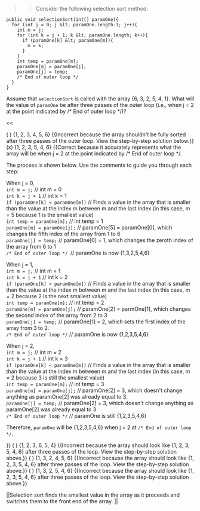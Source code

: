 >>Consider the following selection sort method:

```
public void selectionSort(int[] paramOne){
  for (int j = 0; j &lt; paramOne.length-1; j++){
    int m = j;
    for (int k = j + 1; k &lt; paramOne.length; k++){
      if (paramOne[k] &lt; paramOne[m]){
        m = k;
      }
    }
    int temp = paramOne[m];  
    paramOne[m] = paramOne[j];
    paramOne[j] = temp;
    /* End of outer loop */
  }
}
```

<p>Assume that <code>selectionSort</code> is called with the array {6, 3, 2, 5, 4, 1}. What will the value of <code>paramOne</code> be after three passes of the outer loop (i.e., when j = 2 at the point indicated by /* End of outer loop */)?</p><<

( ) {1, 2, 3, 4, 5, 6} {{Incorrect because the array shouldn't be fully sorted after three passes of the outer loop. View the step-by-step solution below.}}
(x) {1, 2, 3, 5, 4, 6} {{Correct because it accurately represents what the array will be when j = 2 at the point indicated by /* End of outer loop &#42;/. <p>The process is shown below. Use the comments to guide you through each step:</p> 
<p>When j = 0,<br/>
<code>int m = j;</code> // int m = 0<br/>
<code>int k = j + 1</code> // int k = 1<br/>
<code>if (paramOne[k] &lt; paramOne[m])</code> // Finds a value in the array that is smaller than the value at the index m between m and the last index (in this case, m = 5 because 1 is the smallest value)<br/>
<code>int temp = paramOne[m];</code> // int temp = 1<br/>
<code>paramOne[m] = paramOne[j];</code> // paramOne[5] = paramOne[0], which changes the fifth index of the array from 1 to 6<br/>
<code>paramOne[j] = temp;</code> // paramOne[0] = 1, which changes the zeroth index of the array from 6 to 1<br/>
<code>/* End of outer loop */ </code>// paramOne is now {1,3,2,5,4,6}</p>
<p>When j = 1,<br/>
<code>int m = j;</code> // int m = 1<br/>
<code>int k = j + 1</code> // int k = 2<br/>
<code>if (paramOne[k] &lt; paramOne[m])</code> // Finds a value in the array that is smaller than the value at the index m between m and the last index (in this case, m = 2 because 2 is the next smallest value)<br/>
<code>int temp = paramOne[m];</code> // int temp = 2<br/>
<code>paramOne[m] = paramOne[j];</code> // paramOne[2] = parmOne[1], which changes the second index of the array from 2 to 3<br/>
<code>paramOne[j] = temp;</code> // paramOne[1] = 2, which sets the first index of the array from 3 to 2.<br/>
<code>/* End of outer loop */</code> // paramOne is now {1,2,3,5,4,6}</p>
<p>When j = 2,<br/>
<code>int m = j;</code> // int m = 2<br/>
<code>int k = j + 1</code> // int k = 3<br/>
<code>if (paramOne[k] &lt; paramOne[m])</code> // Finds a value in the array that is smaller than the value at the index m between m and the last index (in this case, m = 2 because 3 is still the smallest value) <br/>
<code>int temp = paramOne[m];</code> // int temp = 3<br/>
<code>paramOne[m] = paramOne[j];</code> // paramOne[2] = 3, which doesn't change anything as paramOne[2] was already equal to 3.<br/>
<code>paramOne[j] = temp;</code> // paramOne[2] = 3, which doesn't change anything as paramOne[2] was already equal to 3<br/>
<code>/* End of outer loop */</code> // paramOne is still {1,2,3,5,4,6}</p> <p>Therefore, <code>paramOne</code> will be {1,2,3,5,4,6} when j = 2 at <code>/* End of outer loop */</code>.</p>}}
( ) {1, 2, 3, 6, 5, 4} {{Incorrect because the array should look like {1, 2, 3, 5, 4, 6} after three passes of the loop. View the step-by-step solution above.}}
( ) {1, 3, 2, 4, 5, 6} {{Incorrect because the array should look like {1, 2, 3, 5, 4, 6} after three passes of the loop. View the step-by-step solution above.}}
( ) {1, 3, 2, 5, 4, 6} {{Incorrect because the array should look like {1, 2, 3, 5, 4, 6} after three passes of the loop. View the step-by-step solution above.}}

||Selection sort finds the smallest value in the array as it proceeds and switches them to the front end of the array. ||
